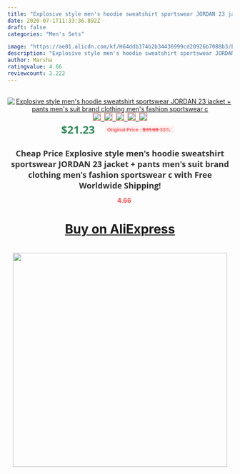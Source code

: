 ```yaml
---
title: "Explosive style men's hoodie sweatshirt sportswear JORDAN 23 jacket + pants men's suit brand clothing men's fashion sportswear c"
date: 2020-07-1T11:33:36.892Z
draft: false
categories: "Men's Sets"

image: "https://ae01.alicdn.com/kf/H64ddb374b2b34436999cd20926b7088b3/Explosive-style-men-s-hoodie-sweatshirt-sportswear-JORDAN-23-jacket-pants-men-s-suit-brand-clothing.jpg"
description: "Explosive style men's hoodie sweatshirt sportswear JORDAN 23 jacket + pants men's suit brand clothing men's fashion sportswear c"
author: Marsha
ratingvalue: 4.66
reviewcount: 2.222
---
```

<br>
<div style="text-align: center;">
<a href="https://s.click.aliexpress.com/e/_AcX54p" target="_blank" rel="nofollow noopener noreferrer"><img alt="Explosive style men's hoodie sweatshirt sportswear JORDAN 23 jacket + pants men's suit brand clothing men's fashion sportswear c" class="magnifier-image" src="https://ae01.alicdn.com/kf/H64ddb374b2b34436999cd20926b7088b3/Explosive-style-men-s-hoodie-sweatshirt-sportswear-JORDAN-23-jacket-pants-men-s-suit-brand-clothing.jpg_640x640.jpg">
<br>
<img style="border:1px solid salmon" src="https://ae01.alicdn.com/kf/H64ddb374b2b34436999cd20926b7088b3/Explosive-style-men-s-hoodie-sweatshirt-sportswear-JORDAN-23-jacket-pants-men-s-suit-brand-clothing.jpg_120x120.jpg">&nbsp;&nbsp;<img style="border:1px solid salmon" src="https://ae01.alicdn.com/kf/H3eec366e666a4139b9cb5b5db61499adG/Explosive-style-men-s-hoodie-sweatshirt-sportswear-JORDAN-23-jacket-pants-men-s-suit-brand-clothing.jpg_120x120.jpg">&nbsp;&nbsp;<img style="border:1px solid salmon" src="https://ae01.alicdn.com/kf/He29601c2e9e4453dbf96958838b477f59/Explosive-style-men-s-hoodie-sweatshirt-sportswear-JORDAN-23-jacket-pants-men-s-suit-brand-clothing.jpg_120x120.jpg">&nbsp;&nbsp;<img style="border:1px solid salmon" src="https://ae01.alicdn.com/kf/H429b1d7954d84dfbbd2b05cc2eaa2699L/Explosive-style-men-s-hoodie-sweatshirt-sportswear-JORDAN-23-jacket-pants-men-s-suit-brand-clothing.jpg_120x120.jpg">&nbsp;&nbsp;<img style="border:1px solid salmon" src="https://ae01.alicdn.com/kf/Hc110ce8358024c39a3ee7c5aaaf768daq/Explosive-style-men-s-hoodie-sweatshirt-sportswear-JORDAN-23-jacket-pants-men-s-suit-brand-clothing.jpg_120x120.jpg"></a></div><br0>
<div style="text-align: center;"><span style="background-color: white; border: 0px; box-sizing: border-box; color: seagreen; display: inline-block; font-family: &quot;open sans&quot; , &quot;arial&quot; , &quot;helvetica&quot; , sans-serif , &quot;heiti&quot;; font-size: 24px; font-stretch: inherit; font-weight: 700; line-height: inherit; margin: 0px 10px 0px 0px; padding: 0px; vertical-align: middle;">$21.23 </span>
<span style="background: rgb(255 , 241 , 241); border-radius: 3px; border: 0px; box-sizing: border-box; color: #ff4747; display: inline-block; font-family: inherit; font-size: 12px; font-stretch: inherit; font-style: inherit; font-variant: inherit; font-weight: 600; line-height: inherit; margin: 0px; padding: 2px 5px; transform: scale(0.9); vertical-align: middle;">Original Price : <b style="text-decoration: line-through;">$31.68 </b> 33%&nbsp;&nbsp;</span></div>
<h1 style="color: #333333; display: inline-block; font-family: &quot;open sans&quot; , &quot;arial&quot; , &quot;helvetica&quot; , sans-serif , &quot;heiti&quot;; font-size: 18px; font-stretch: inherit; font-weight: 700; text-align: center;">Cheap Price Explosive style men's hoodie sweatshirt sportswear JORDAN 23 jacket + pants men's suit brand clothing men's fashion sportswear c with Free Worldwide Shipping!</h1>
<div style="color: #ff4747; text-align: center;">
<img src="https://4.bp.blogspot.com/-M0ZcTcb-5uY/XleCXlxnR4I/AAAAAAAAAEc/OrjgMkXV1oMQFaCRZj5HQwOCBcu3w1FegCPcBGAYYCw/s1600/star.png" style="height: 15px;">&nbsp;<b>4.66</b></div>
<div class="button_cont" align="center"><a class="buynow_a" href="https://s.click.aliexpress.com/e/_AcX54p" target="_blank" rel="nofollow noopener noreferrer"><H1>Buy on AliExpress</H1></a></div><br>
<div class="separator" style="clear: both; text-align: center;">
<img src="https://lh3.googleusercontent.com/-pTy5HemUv9M/XlePHvY0dAI/AAAAAAAAAE4/0nX5iRUoIWY8eMW9Dpxeirr157OZliDIgCLcBGAsYHQ/s1600/badge.gif" width="480">
</div>
